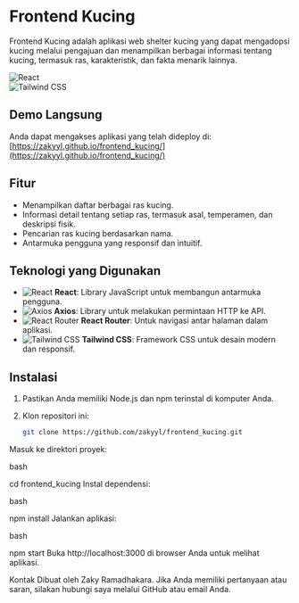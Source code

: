 # Frontend Kucing  

Frontend Kucing adalah aplikasi web shelter kucing yang dapat mengadopsi kucing melalui pengajuan dan menampilkan berbagai informasi tentang kucing, termasuk ras, karakteristik, dan fakta menarik lainnya.  

![React](https://img.shields.io/badge/React-20232A?style=for-the-badge&logo=react&logoColor=61DAFB)  
![Tailwind CSS](https://img.shields.io/badge/Tailwind_CSS-38B2AC?style=for-the-badge&logo=tailwind-css&logoColor=white)  

## Demo Langsung  

Anda dapat mengakses aplikasi yang telah dideploy di:  
[https://zakyyl.github.io/frontend_kucing/](https://zakyyl.github.io/frontend_kucing/)  

## Fitur  

- Menampilkan daftar berbagai ras kucing.  
- Informasi detail tentang setiap ras, termasuk asal, temperamen, dan deskripsi fisik.  
- Pencarian ras kucing berdasarkan nama.  
- Antarmuka pengguna yang responsif dan intuitif.  

## Teknologi yang Digunakan  

- ![React](https://img.shields.io/badge/-React-20232A?logo=react&logoColor=61DAFB&style=flat-square) **React**: Library JavaScript untuk membangun antarmuka pengguna.  
- ![Axios](https://img.shields.io/badge/-Axios-5A29E4?logo=axios&logoColor=white&style=flat-square) **Axios**: Library untuk melakukan permintaan HTTP ke API.  
- ![React Router](https://img.shields.io/badge/-React%20Router-CA4245?logo=react-router&logoColor=white&style=flat-square) **React Router**: Untuk navigasi antar halaman dalam aplikasi.  
- ![Tailwind CSS](https://img.shields.io/badge/-Tailwind%20CSS-38B2AC?logo=tailwind-css&logoColor=white&style=flat-square) **Tailwind CSS**: Framework CSS untuk desain modern dan responsif.  

## Instalasi  

1. Pastikan Anda memiliki Node.js dan npm terinstal di komputer Anda.  
2. Klon repositori ini:  

   ```bash
   git clone https://github.com/zakyyl/frontend_kucing.git
Masuk ke direktori proyek:

bash

cd frontend_kucing
Instal dependensi:

bash

npm install
Jalankan aplikasi:

bash

npm start
Buka http://localhost:3000 di browser Anda untuk melihat aplikasi.


Kontak
Dibuat oleh Zaky Ramadhakara. Jika Anda memiliki pertanyaan atau saran, silakan hubungi saya melalui GitHub atau email Anda.
